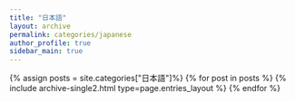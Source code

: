 ```yaml
---
title: "日本語"
layout: archive
permalink: categories/japanese
author_profile: true
sidebar_main: true
---
```


{% assign posts = site.categories["日本語"]%}
{% for post in posts %} {% include archive-single2.html type=page.entries_layout %} {% endfor %}
